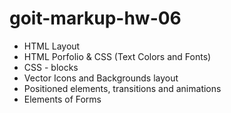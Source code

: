 # goit-markup-hw-06

- HTML Layout
- HTML Porfolio & CSS (Text Colors and Fonts)
- CSS - blocks
- Vector Icons and Backgrounds layout
- Positioned elements, transitions and animations
- Elements of Forms

